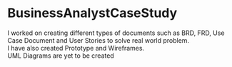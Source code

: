 # BusinessAnalystCaseStudy
I worked on creating different types of documents such as BRD, FRD, Use Case Document and User Stories to solve real world problem.\
I have also created Prototype and Wireframes.\
UML Diagrams are yet to be created
